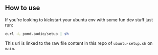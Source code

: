 ## How to use
If you're looking to kickstart your ubuntu env with some fun dev stuff just run:
```bash
curl -L pond.audio/setup | sh
```
This url is linked to the raw file content in this repo of `ubuntu-setup.sh` on
`main`.
